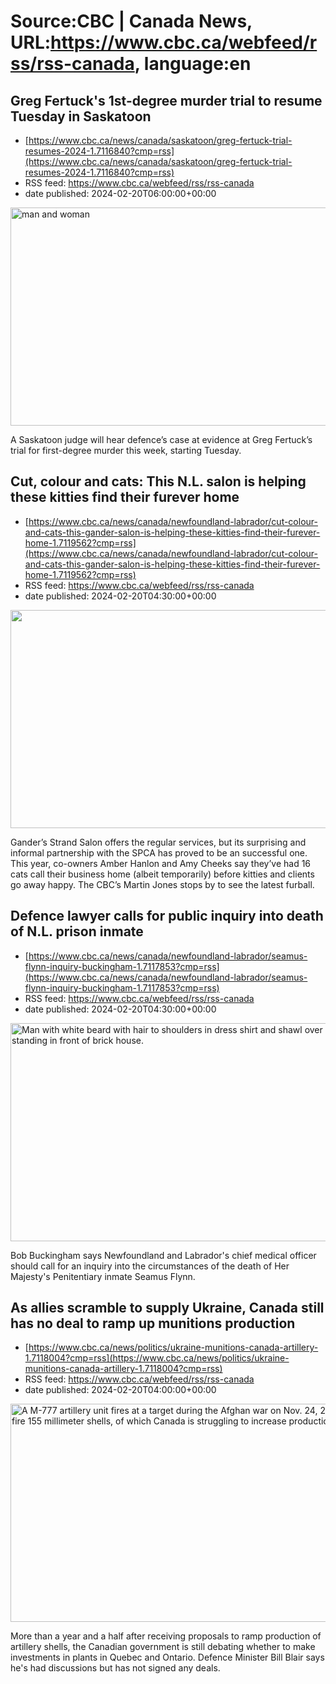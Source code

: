 # Source:CBC | Canada News, URL:https://www.cbc.ca/webfeed/rss/rss-canada, language:en

## Greg Fertuck's 1st-degree murder trial to resume Tuesday in Saskatoon
 - [https://www.cbc.ca/news/canada/saskatoon/greg-fertuck-trial-resumes-2024-1.7116840?cmp=rss](https://www.cbc.ca/news/canada/saskatoon/greg-fertuck-trial-resumes-2024-1.7116840?cmp=rss)
 - RSS feed: https://www.cbc.ca/webfeed/rss/rss-canada
 - date published: 2024-02-20T06:00:00+00:00

<img alt="man and woman" height="349" src="https://i.cbc.ca/1.6974299.1695322048!/fileImage/httpImage/image.jpg_gen/derivatives/16x9_620/greg-and-sheree.jpg" title="Greg Fertuck told undercover police officers he dumped his wife Sheree&apos;s body in a rural area near where he hunted deer, according to testimony from one of the officers at Fertuck&apos;s first-degree murder trial. " width="620" /><p>A Saskatoon judge will hear defence’s case at evidence at Greg Fertuck’s trial for first-degree murder this week, starting Tuesday.</p>

## Cut, colour and cats: This N.L. salon is helping these kitties find their furever home
 - [https://www.cbc.ca/news/canada/newfoundland-labrador/cut-colour-and-cats-this-gander-salon-is-helping-these-kitties-find-their-furever-home-1.7119562?cmp=rss](https://www.cbc.ca/news/canada/newfoundland-labrador/cut-colour-and-cats-this-gander-salon-is-helping-these-kitties-find-their-furever-home-1.7119562?cmp=rss)
 - RSS feed: https://www.cbc.ca/webfeed/rss/rss-canada
 - date published: 2024-02-20T04:30:00+00:00

<img alt="" height="349" src="https://thumbnails.cbc.ca/maven_legacy/thumbnails/567/1007/cat.jpg" title="" width="620" /><p>Gander’s Strand Salon offers the regular services, but its surprising and informal partnership with the SPCA has proved to be an successful one. This year, co-owners Amber Hanlon and Amy Cheeks say they’ve had 16 cats call their business home (albeit temporarily) before kitties and clients go away happy. The CBC’s Martin Jones stops by to see the latest furball.</p>

## Defence lawyer calls for public inquiry into death of N.L. prison inmate
 - [https://www.cbc.ca/news/canada/newfoundland-labrador/seamus-flynn-inquiry-buckingham-1.7117853?cmp=rss](https://www.cbc.ca/news/canada/newfoundland-labrador/seamus-flynn-inquiry-buckingham-1.7117853?cmp=rss)
 - RSS feed: https://www.cbc.ca/webfeed/rss/rss-canada
 - date published: 2024-02-20T04:30:00+00:00

<img alt="Man with white beard with hair to shoulders in dress shirt and shawl over shoulders standing in front of brick house." height="349" src="https://i.cbc.ca/1.7066820.1703237733!/fileImage/httpImage/image.jpg_gen/derivatives/16x9_620/bob-buckingham.jpg" title="Lawyer Bob Buckingham is hopeful the proposed class action lawsuit will be certified." width="620" /><p>Bob Buckingham says Newfoundland and Labrador's chief medical officer should call for an inquiry into the circumstances of the death of Her Majesty's Penitentiary inmate Seamus Flynn.</p>

## As allies scramble to supply Ukraine, Canada still has no deal to ramp up munitions production
 - [https://www.cbc.ca/news/politics/ukraine-munitions-canada-artillery-1.7118004?cmp=rss](https://www.cbc.ca/news/politics/ukraine-munitions-canada-artillery-1.7118004?cmp=rss)
 - RSS feed: https://www.cbc.ca/webfeed/rss/rss-canada
 - date published: 2024-02-20T04:00:00+00:00

<img alt="A M-777 artillery unit fires at a target during the Afghan war on Nov. 24, 2010.  These guns fire 155 millimeter shells, of which Canada is struggling to increase production.  " height="349" src="https://i.cbc.ca/1.4642502.1708115588!/fileImage/httpImage/image.jpg_gen/derivatives/16x9_620/afghan-gun.jpg" title="A M-777 artillery unit fires at a target during the Afghan war on Nov. 24, 2010.  These guns fire 155 millimeter shells, of which Canada is struggling to increase production.  " width="620" /><p>More than a year and a half after receiving proposals to ramp production of artillery shells, the Canadian government is still debating whether to make investments in plants in Quebec and Ontario. Defence Minister Bill Blair says he's had discussions but has not signed any deals.</p>

